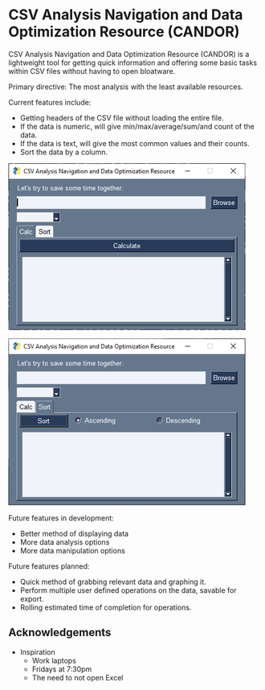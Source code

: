 # CSV Analysis Navigation and Data Optimization Resource (CANDOR)

CSV Analysis Navigation and Data Optimization Resource (CANDOR) is a lightweight tool for getting quick information and offering some basic tasks within CSV files without having to open bloatware.

Primary directive: The most analysis with the least available resources.

Current features include:
- Getting headers of the CSV file without loading the entire file.
- If the data is numeric, will give min/max/average/sum/and count of the data.
- If the data is text, will give the most common values and their counts.
- Sort the data by a column.

![Window with top text "Let's try to save some time together:" with File Browser and empty dropdown box for headers.  'Calc' tab is selected window wide 'Calculate' button and readout. ](img\calcexample.png)

![Window with top text "Let's try to save some time together:" with File Browser and empty dropdown box for headers.  'Sort' tab is selected, small 'Sort' button with Ascending and Descending radio buttons and readout. ](img\sortexample.png)

Future features in development:
- Better method of displaying data
- More data analysis options
- More data manipulation options

Future features planned:
- Quick method of grabbing relevant data and graphing it. 
- Perform multiple user defined operations on the data, savable for export.
- Rolling estimated time of completion for operations.

    
## Acknowledgements

- Inspiration
    - Work laptops
    - Fridays at 7:30pm
    - The need to not open Excel

